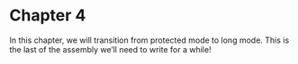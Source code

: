 # Chapter 4

In this chapter, we will transition from protected mode to long mode. This is
the last of the assembly we’ll need to write for a while!
